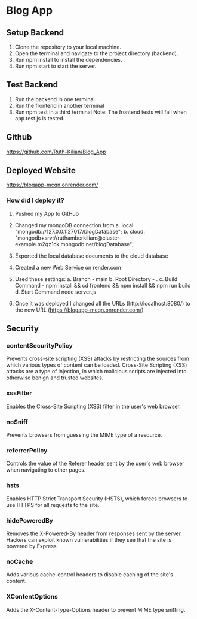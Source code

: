 # Blog App

## Setup Backend

1. Clone the repository to your local machine.
2. Open the terminal and navigate to the project directory (backend).
3. Run npm install to install the dependencies.
4. Run npm start to start the server.

## Test Backend

1. Run the backend in one terminal
2. Run the frontend in another terminal
3. Run npm test in a third terminal
   Note: The frontend tests will fail when app.test.js is tested.

## Github

https://github.com/Ruth-Kilian/Blog_App

## Deployed Website

https://blogapp-mcqn.onrender.com/

### How did I deploy it?

1. Pushed my App to GitHub
2. Changed my mongoDB connection from
   a. local: "mongodb://127.0.0.1:27017/blogDatabase";
   b. cloud: "mongodb+srv://ruthamberkilian:<password>@cluster-example.m2qz1ck.mongodb.net/blogDatabase";
3. Exported the local database documents to the cloud database
4. Created a new Web Service on render.com
5. Used these settings:
   a. Branch - main
   b. Root Directory - .
   c. Build Command - npm install && cd frontend && npm install && npm run build
   d. Start Command node server.js

6. Once it was deployed I changed all the URLs (http://localhost:8080/) to the new URL (https://blogapp-mcqn.onrender.com/)


## Security

### contentSecurityPolicy

Prevents cross-site scripting (XSS) attacks by restricting the sources from which various types of content can be loaded.
Cross-Site Scripting (XSS) attacks are a type of injection, in which malicious scripts are injected into otherwise benign and trusted websites.

### xssFilter

Enables the Cross-Site Scripting (XSS) filter in the user's web browser.

### noSniff

Prevents browsers from guessing the MIME type of a resource.

### referrerPolicy

Controls the value of the Referer header sent by the user's web browser when navigating to other pages.

### hsts

Enables HTTP Strict Transport Security (HSTS), which forces browsers to use HTTPS for all requests to the site.

### hidePoweredBy

Removes the X-Powered-By header from responses sent by the server.
Hackers can exploit known vulnerabilities if they see that the site is powered by Express

### noCache

Adds various cache-control headers to disable caching of the site's content.

### XContentOptions

Adds the X-Content-Type-Options header to prevent MIME type sniffing.
